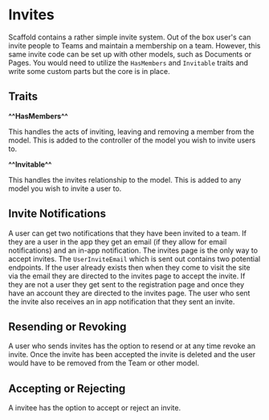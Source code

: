 # Invites

Scaffold contains a rather simple invite system. Out of the box user's can invite people to Teams and maintain a membership on a team. However, this same invite code can be set up with other models, such as Documents or Pages. You would need to utilize the `HasMembers` and `Invitable` traits and write some custom parts but the core is in place.

## Traits

__^^HasMembers^^__

This handles the acts of inviting, leaving and removing a member from the model. This is added to the controller of the model you wish to invite users to.

__^^Invitable^^__

This handles the invites relationship to the model. This is added to any model you wish to invite a user to.

## Invite Notifications

A user can get two notifications that they have been invited to a team. If they are a user in the app they get an email (if they allow for email notifications) and an in-app notification. The invites page is the only way to accept invites.
The `UserInviteEmail` which is sent out contains two potential endpoints. If the user already exists then when they come to visit the site via the email they are directed to the invites page to accept the invite. If they are not a user they get sent to the registration page and once they have an account they are directed to the invites page.
The user who sent the invite also receives an in app notification that they sent an invite.

## Resending or Revoking

A user who sends invites has the option to resend or at any time revoke an invite. Once the invite has been accepted the invite is deleted and the user would have to be removed from the Team or other model.

## Accepting or Rejecting

A invitee has the option to accept or reject an invite.
